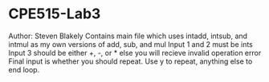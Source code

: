 # CPE515-Lab3

Author: Steven Blakely
Contains main file which uses intadd, intsub, and intmul as my own versions of add, sub, and mul
Input 1 and 2 must be ints
Input 3 should be either +, -, or * else you will recieve invalid operation error
Final input is whether you should repeat. Use y to repeat, anything else to end loop.
